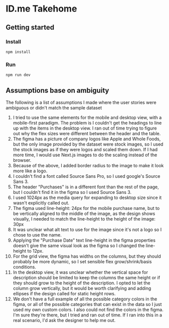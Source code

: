 # ID.me Takehome

## Getting started

### Install

```
npm install
```

### Run

```
npm run dev
```

## Assumptions base on ambiguity

The following is a list of assumptions I made where the user stories were ambiguous or didn't match the sample dataset

1. I tried to use the same elements for the mobile and desktop view, with a mobile-first paradigm. The problem is I couldn't get the headings to line up with the items in the desktop view. I ran out of time trying to figure out why the flex sizes were different between the header and the table.
1. The figma has a picture of company logos like Apple and Whole Foods, but the only image provided by the dataset were stock images, so I used the stock images as if they were logos and scaled them down. If I had more time, I would use Next.js images to do the scaling instead of the browser.
1. Because of the above, I added border radius to the image to make it look more like a logo.
1. I couldn't find a font called Source Sans Pro, so I used google's Source Sans 3.
1. The header "Purchases" is in a different font than the rest of the page, but I couldn't find it in the figma so I used Source Sans 3.
1. I used 1024px as the media query for expanding to desktop size since it wasn't explicitly called out.
1. The figma used line-height: 24px for the mobile purchase name, but to be vertically aligned to the middle of the image, as the design shows visually, I needed to match the line-height to the height of the image: 30px
1. It was unclear what alt text to use for the image since it's not a logo so I chose to use the name.
1. Applying the "Purchase Date" text line-height in the figma properties doesn't give the same visual look as the figma so I changed the line-height to 12px.
1. For the grid view, the figma has widths on the columns, but they should probably be more dynamic, so I set sensible flex grow/shrink/basis conditions.
1. In the desktop view, it was unclear whether the vertical space for description should be limited to keep the columns the same height or if they should grow to the height of the description. I opted to let the column grow vertically, but it would be worth clarifying and adding ellipses if the design called for static height rows.
1. We don't have a full example of all the possible category colors in the figma, or all of the possible categories that can exist in the data so I just used my own custom colors. I also could not find the colors in the figma. I'm sure they're there, but I tried and ran out of time. If I ran into this in a real scenario, I'd ask the designer to help me out.
